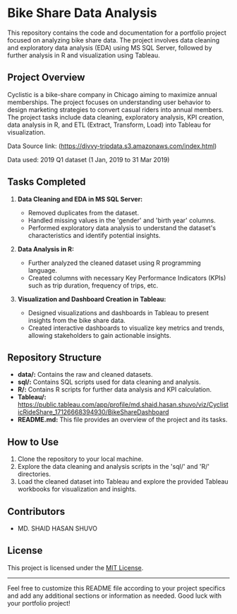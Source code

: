 
# Bike Share Data Analysis

This repository contains the code and documentation for a portfolio project focused on analyzing bike share data. The project involves data cleaning and exploratory data analysis (EDA) using MS SQL Server, followed by further analysis in R and visualization using Tableau.

## Project Overview

Cyclistic is a bike-share company in Chicago aiming to maximize annual memberships. The project focuses on understanding user behavior to design marketing strategies to convert casual riders into annual members. The project tasks include data cleaning, exploratory analysis, KPI creation, data analysis in R, and ETL (Extract, Transform, Load) into Tableau for visualization.

Data Source link: (https://divvy-tripdata.s3.amazonaws.com/index.html)

Data used: 2019 Q1 dataset (1 Jan, 2019 to 31 Mar 2019)

## Tasks Completed

1. **Data Cleaning and EDA in MS SQL Server:**
   - Removed duplicates from the dataset.
   - Handled missing values in the 'gender' and 'birth year' columns.
   - Performed exploratory data analysis to understand the dataset's characteristics and identify potential insights.

2. **Data Analysis in R:**
   - Further analyzed the cleaned dataset using R programming language.
   - Created columns with necessary Key Performance Indicators (KPIs) such as trip duration, frequency of trips, etc.

3. **Visualization and Dashboard Creation in Tableau:**
   - Designed visualizations and dashboards in Tableau to present insights from the bike share data.
   - Created interactive dashboards to visualize key metrics and trends, allowing stakeholders to gain actionable insights.

## Repository Structure

- **data/:** Contains the raw and cleaned datasets.
- **sql/:** Contains SQL scripts used for data cleaning and analysis.
- **R/:** Contains R scripts for further data analysis and KPI calculation.
- **Tableau/:** https://public.tableau.com/app/profile/md.shaid.hasan.shuvo/viz/CyclisticRideShare_17126668394930/BikeShareDashboard
- **README.md:** This file provides an overview of the project and its tasks.

## How to Use

1. Clone the repository to your local machine.
2. Explore the data cleaning and analysis scripts in the 'sql/' and 'R/' directories.
3. Load the cleaned dataset into Tableau and explore the provided Tableau workbooks for visualization and insights.

## Contributors

- MD. SHAID HASAN SHUVO

## License

This project is licensed under the [MIT License](LICENSE).

---

Feel free to customize this README file according to your project specifics and add any additional sections or information as needed. Good luck with your portfolio project!
